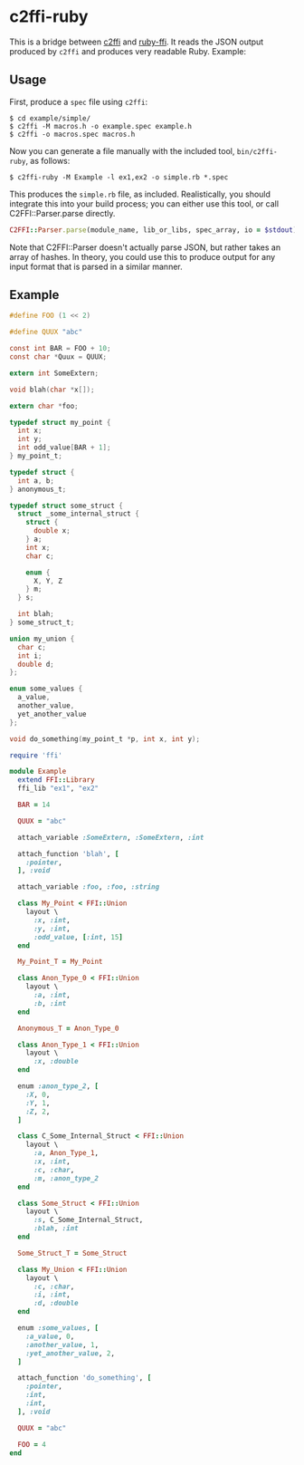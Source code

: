 # c2ffi-ruby

This is a bridge between [c2ffi](https://github.com/rpav/c2ffi) and
[ruby-ffi](https://github.com/ffi/ffi).  It reads the JSON output
produced by `c2ffi` and produces very readable Ruby.  Example:

## Usage

First, produce a `spec` file using `c2ffi`:

```console
$ cd example/simple/
$ c2ffi -M macros.h -o example.spec example.h
$ c2ffi -o macros.spec macros.h
```

Now you can generate a file manually with the included tool,
`bin/c2ffi-ruby`, as follows:

```console
$ c2ffi-ruby -M Example -l ex1,ex2 -o simple.rb *.spec
```

This produces the `simple.rb` file, as included.  Realistically, you
should integrate this into your build process; you can either use this
tool, or call C2FFI::Parser.parse directly.

```ruby
C2FFI::Parser.parse(module_name, lib_or_libs, spec_array, io = $stdout)
```

Note that C2FFI::Parser doesn't actually parse JSON, but rather takes
an array of hashes.  In theory, you could use this to produce output
for any input format that is parsed in a similar manner.


## Example

```c
#define FOO (1 << 2)

#define QUUX "abc"

const int BAR = FOO + 10;
const char *Quux = QUUX;

extern int SomeExtern;

void blah(char *x[]);

extern char *foo;

typedef struct my_point {
  int x;
  int y;
  int odd_value[BAR + 1];
} my_point_t;

typedef struct {
  int a, b;
} anonymous_t;

typedef struct some_struct {
  struct _some_internal_struct {
    struct {
      double x;
    } a;
    int x;
    char c;

    enum {
      X, Y, Z
    } m;
  } s;

  int blah;
} some_struct_t;

union my_union {
  char c;
  int i;
  double d;
};

enum some_values {
  a_value,
  another_value,
  yet_another_value
};

void do_something(my_point_t *p, int x, int y);
```

```ruby
require 'ffi'

module Example
  extend FFI::Library
  ffi_lib "ex1", "ex2"

  BAR = 14

  QUUX = "abc"

  attach_variable :SomeExtern, :SomeExtern, :int

  attach_function 'blah', [
    :pointer,
  ], :void

  attach_variable :foo, :foo, :string

  class My_Point < FFI::Union
    layout \
      :x, :int,
      :y, :int,
      :odd_value, [:int, 15]
  end

  My_Point_T = My_Point

  class Anon_Type_0 < FFI::Union
    layout \
      :a, :int,
      :b, :int
  end

  Anonymous_T = Anon_Type_0

  class Anon_Type_1 < FFI::Union
    layout \
      :x, :double
  end

  enum :anon_type_2, [
    :X, 0,
    :Y, 1,
    :Z, 2,
  ]

  class C_Some_Internal_Struct < FFI::Union
    layout \
      :a, Anon_Type_1,
      :x, :int,
      :c, :char,
      :m, :anon_type_2
  end

  class Some_Struct < FFI::Union
    layout \
      :s, C_Some_Internal_Struct,
      :blah, :int
  end

  Some_Struct_T = Some_Struct

  class My_Union < FFI::Union
    layout \
      :c, :char,
      :i, :int,
      :d, :double
  end

  enum :some_values, [
    :a_value, 0,
    :another_value, 1,
    :yet_another_value, 2,
  ]

  attach_function 'do_something', [
    :pointer,
    :int,
    :int,
  ], :void

  QUUX = "abc"

  FOO = 4
end
```



